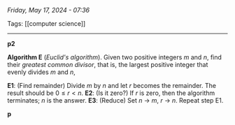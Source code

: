 
*Friday, May 17, 2024 - 07:36*

Tags: [[computer science]]

---

**p2**

**Algorithm E** (*Euclid's algorithm*). Given two positive integers $m$ and $n$, find their *greatest common divisor*, that is, the largest positive integer that evenly divides $m$ and $n$,

**E1**: (Find remainder) Divide $m$ by $n$ and let $r$ becomes the remainder. The result should be $0 \leq r < n$.
**E2**: (Is it zero?) If $r$ is zero, then the algorithm terminates; $n$ is the answer.
**E3**: (Reduce) Set $n$ → $m$, $r$ → $n$. Repeat step E1.


**p**